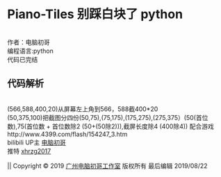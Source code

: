# Piano-Tiles 别踩白块了 python
<br>
作者：电脑初哥
<br>
编程语言:python
<br>
代码已完结
<br>
<h2>代码解析</h2>
<br>
(566,588,400,20)从屏幕左上角到566，588截400*20
<br>
(50,375,100)把截图分四份(50,75),(75,175),(175,275),(275,375）(50(首位数),75(首位数 + 首位数除2 (50+(50除2))),截屏长度除4 (400除4))
配合游戏 http://www.4399.com/flash/154247_3.htm
<br>
bilibili UP主 <a href="https://space.bilibili.com/231019106/" target="_blank" title="电脑初哥">电脑初哥</a>
<br>
推特 <a href="https://twitter.com/xhrzg2017" target="_blank" title="xhrzg2017">xhrzg2017</a>

|| Copyright &copy; 2019 <a href="https://xhrzg2017.github.io/" target="_blank" title="广州电脑初哥工作室">广州电脑初哥工作室</a> 版权所有 最后编辑 2019/08/22
